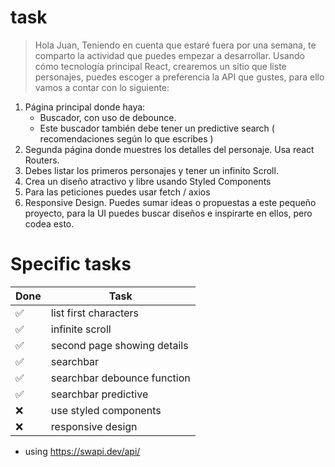 # task

> Hola Juan,
Teniendo en cuenta que estaré fuera por una semana, te comparto la actividad que puedes empezar a desarrollar.
Usando cómo tecnología principal React, crearemos un sitio que liste personajes, puedes escoger a preferencia la API que gustes, para ello vamos a contar con lo siguiente:

1. Página principal donde haya:
    - Buscador, con uso de debounce.
    - Este buscador también debe tener un predictive search ( recomendaciones según lo que escribes )
2. Segunda página donde muestres los detalles del personaje. Usa react Routers.
3. Debes listar los primeros personajes y tener un infinito Scroll.
4. Crea un diseño atractivo y libre usando Styled Components
5. Para las peticiones puedes usar fetch / axios
6. Responsive Design.
Puedes sumar ideas o propuestas a este pequeño proyecto, para la UI puedes buscar diseños e inspirarte en ellos, pero codea esto.

# Specific tasks

| Done | Task |
| ---- | ---- |
|  ✅  | list first characters |
|  ✅  | infinite scroll |
|  ✅  | second page showing details |
|  ✅  | searchbar |
|  ✅  | searchbar debounce function |
|  ✅  | searchbar predictive |
|  ❌  | use styled components |
|  ❌  | responsive design |


- using https://swapi.dev/api/
